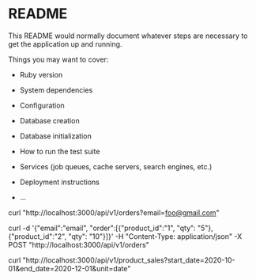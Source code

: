 # README

This README would normally document whatever steps are necessary to get the
application up and running.

Things you may want to cover:

* Ruby version

* System dependencies

* Configuration

* Database creation

* Database initialization

* How to run the test suite

* Services (job queues, cache servers, search engines, etc.)

* Deployment instructions

* ...


curl "http://localhost:3000/api/v1/orders?email=foo@gmail.com"


curl -d '{"email":"email", "order":[{"product_id":"1", "qty": "5"}, {"product_id":"2", "qty": "10"}]}' -H "Content-Type: application/json" -X POST "http://localhost:3000/api/v1/orders"



curl "http://localhost:3000/api/v1/product_sales?start_date=2020-10-01&end_date=2020-12-01&unit=date"
